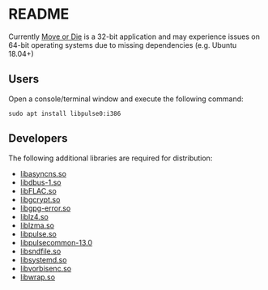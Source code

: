 # README

Currently [Move or Die](https://www.moveordiegame.com) is a 32-bit application and may experience issues on 64-bit operating systems due to missing dependencies (e.g. Ubuntu 18.04+)


## Users

Open a console/terminal window and execute the following command:

`sudo apt install libpulse0:i386`


## Developers

The following additional libraries are required for distribution:

* [libasyncns.so](https://packages.ubuntu.com/search?arch=i386&keywords=libasyncns0)
* [libdbus-1.so](https://packages.ubuntu.com/search?arch=i386&keywords=libdbus-1-3)
* [libFLAC.so](https://packages.ubuntu.com/search?arch=i386&keywords=libflac8)
* [libgcrypt.so](https://packages.ubuntu.com/search?arch=i386&keywords=libgcrypt20)
* [libgpg-error.so](https://packages.ubuntu.com/search?arch=i386&keywords=libgpg-error0)
* [liblz4.so](https://packages.ubuntu.com/search?arch=i386&keywords=liblz4-1)
* [liblzma.so](https://packages.ubuntu.com/search?arch=i386&keywords=liblzma5)
* [libpulse.so](https://packages.ubuntu.com/search?arch=i386&keywords=libpulse0)
* [libpulsecommon-13.0](https://packages.ubuntu.com/search?arch=i386&keywords=libpulse0)
* [libsndfile.so](https://packages.ubuntu.com/search?arch=i386&keywords=libsndfile1)
* [libsystemd.so](https://packages.ubuntu.com/search?arch=i386&keywords=libsystemd0)
* [libvorbisenc.so](https://packages.ubuntu.com/search?arch=i386&keywords=libvorbisenc2)
* [libwrap.so](https://packages.ubuntu.com/search?arch=i386&keywords=libwrap0)
